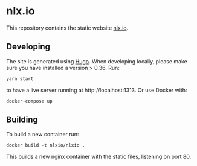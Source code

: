 # nlx.io
This repository contains the static website [nlx.io](https://www.nlx.io).

## Developing
The site is generated using [Hugo](https://gohugo.io/). When developing locally, please make sure you have installed a version > 0.36. Run:

    yarn start

to have a live server running at http://localhost:1313. Or use Docker with:

    docker-compose up

## Building
To build a new container run:

    docker build -t nlxio/nlxio .

This builds a new nginx container with the static files, listening on port 80.
